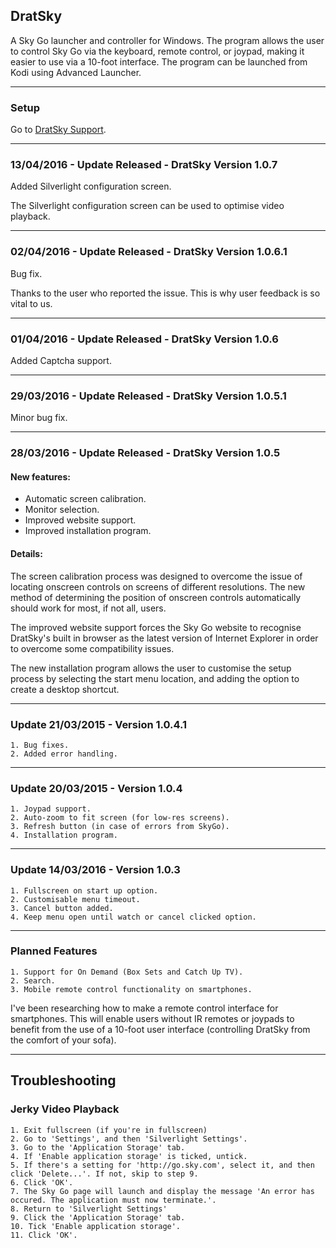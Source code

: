 ## DratSky

A Sky Go launcher and controller for Windows. The program allows the user to control Sky Go via the keyboard, remote control, or joypad, making it easier to use via a 10-foot interface. The program can be launched from Kodi using Advanced Launcher.

---
### Setup

Go to [DratSky Support](http://www.drat-erami.com/dratsky-support).

---
### 13/04/2016 - Update Released - DratSky Version 1.0.7

Added Silverlight configuration screen.

The Silverlight configuration screen can be used to optimise video playback.

---
### 02/04/2016 - Update Released - DratSky Version 1.0.6.1

Bug fix.

Thanks to the user who reported the issue. This is why user feedback is so vital to us.

----
### 01/04/2016 - Update Released - DratSky Version 1.0.6

Added Captcha support.

----
### 29/03/2016 - Update Released - DratSky Version 1.0.5.1

Minor bug fix.

---
### 28/03/2016 - Update Released - DratSky Version 1.0.5

#### New features:

* Automatic screen calibration.
* Monitor selection.
* Improved website support.
* Improved installation program.

#### Details:

The screen calibration process was designed to overcome the issue of locating onscreen controls on screens of different resolutions. The new method of determining the position of onscreen controls automatically should work for most, if not all, users.

The improved website support forces the Sky Go website to recognise DratSky's built in browser as the latest version of Internet Explorer in order to overcome some compatibility issues.

The new installation program allows the user to customise the setup process by selecting the start menu location, and adding the option to create a desktop shortcut.

---
### Update 21/03/2015 - Version 1.0.4.1

    1. Bug fixes.
    2. Added error handling.

---
### Update 20/03/2015 - Version 1.0.4

    1. Joypad support.
    2. Auto-zoom to fit screen (for low-res screens).
    3. Refresh button (in case of errors from SkyGo).
    4. Installation program.

---
### Update 14/03/2016 - Version 1.0.3

    1. Fullscreen on start up option.
    2. Customisable menu timeout.
    3. Cancel button added.
    4. Keep menu open until watch or cancel clicked option.
    
---
### Planned Features

    1. Support for On Demand (Box Sets and Catch Up TV).
    2. Search.
    3. Mobile remote control functionality on smartphones.

I've been researching how to make a remote control interface for smartphones. This will enable users without IR remotes or joypads to benefit from the use of a 10-foot user interface (controlling DratSky from the comfort of your sofa).

---
## Troubleshooting

### Jerky Video Playback

    1. Exit fullscreen (if you're in fullscreen)
    2. Go to 'Settings', and then 'Silverlight Settings'.
    3. Go to the 'Application Storage' tab.
    4. If 'Enable application storage' is ticked, untick.
    5. If there's a setting for 'http://go.sky.com', select it, and then click 'Delete...'. If not, skip to step 9.
    6. Click 'OK'.
    7. The Sky Go page will launch and display the message 'An error has occured. The application must now terminate.'.
    8. Return to 'Silverlight Settings'
    9. Click the 'Application Storage' tab.
    10. Tick 'Enable application storage'.
    11. Click 'OK'.
